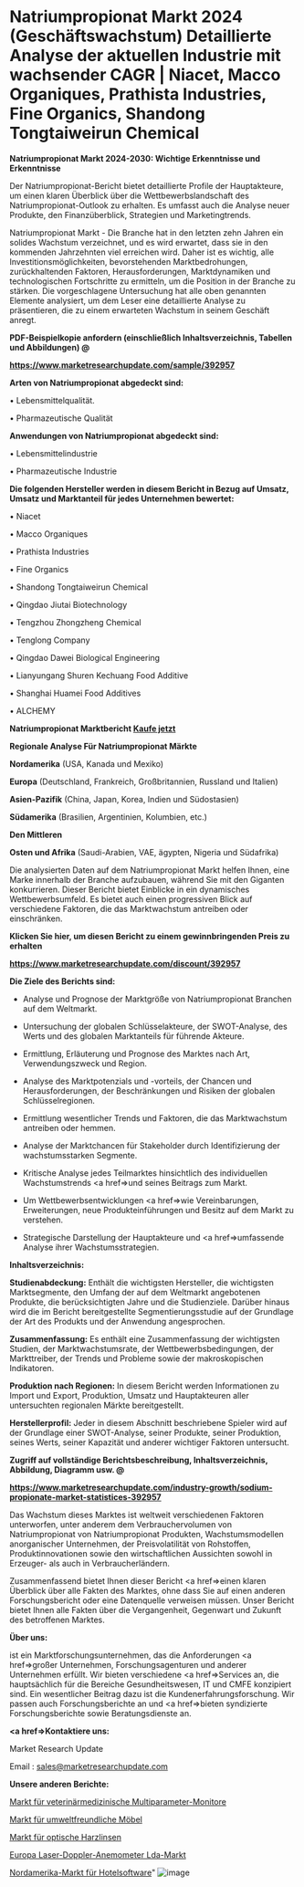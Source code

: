 # Natriumpropionat Markt 2024 (Geschäftswachstum) Detaillierte Analyse der aktuellen Industrie mit wachsender CAGR | Niacet, Macco Organiques, Prathista Industries, Fine Organics, Shandong Tongtaiweirun Chemical

<strong>Natriumpropionat Markt 2024-2030: Wichtige Erkenntnisse und Erkenntnisse</strong>

Der Natriumpropionat-Bericht bietet detaillierte Profile der Hauptakteure, um einen klaren Überblick über die Wettbewerbslandschaft des Natriumpropionat-Outlook zu erhalten. Es umfasst auch die Analyse neuer Produkte, den Finanzüberblick, Strategien und Marketingtrends.

Natriumpropionat Markt - Die Branche hat in den letzten zehn Jahren ein solides Wachstum verzeichnet, und es wird erwartet, dass sie in den kommenden Jahrzehnten viel erreichen wird. Daher ist es wichtig, alle Investitionsmöglichkeiten, bevorstehenden Marktbedrohungen, zurückhaltenden Faktoren, Herausforderungen, Marktdynamiken und technologischen Fortschritte zu ermitteln, um die Position in der Branche zu stärken. Die vorgeschlagene Untersuchung hat alle oben genannten Elemente analysiert, um dem Leser eine detaillierte Analyse zu präsentieren, die zu einem erwarteten Wachstum in seinem Geschäft anregt.



<strong><b>PDF-Beispielkopie anfordern (einschließlich Inhaltsverzeichnis, Tabellen und Abbildungen) @ </b></strong>

<strong><a href=https://www.marketresearchupdate.com/sample/392957>

<strong>https://www.marketresearchupdate.com/sample/392957</u></a></strong></strong>



<strong>Arten von Natriumpropionat abgedeckt sind:</strong>

• Lebensmittelqualität.

• Pharmazeutische Qualität



<strong>Anwendungen von Natriumpropionat abgedeckt sind:</strong>

• Lebensmittelindustrie

• Pharmazeutische Industrie



<strong>Die folgenden Hersteller werden in diesem Bericht in Bezug auf Umsatz, Umsatz und Marktanteil für jedes Unternehmen bewertet:</strong>

• Niacet

• Macco Organiques

• Prathista Industries

• Fine Organics

• Shandong Tongtaiweirun Chemical

• Qingdao Jiutai Biotechnology

• Tengzhou Zhongzheng Chemical

• Tenglong Company

• Qingdao Dawei Biological Engineering

• Lianyungang Shuren Kechuang Food Additive

• Shanghai Huamei Food Additives

• ALCHEMY



<strong>Natriumpropionat Marktbericht <a href=https://www.marketresearchupdate.com/buynow/392957>Kaufe jetzt</a></strong>



<strong>Regionale Analyse Für Natriumpropionat Märkte</strong>



<strong>Nordamerika</strong> (USA, Kanada und Mexiko)



<strong>Europa</strong> (Deutschland, Frankreich, Großbritannien, Russland und Italien)



<strong>Asien-Pazifik</strong> (China, Japan, Korea, Indien und Südostasien)



<strong>Südamerika</strong> (Brasilien, Argentinien, Kolumbien, etc.)



<strong>Den Mittleren</strong> 

<strong>Osten und Afrika</strong> (Saudi-Arabien, VAE, ägypten, Nigeria und Südafrika)

Die analysierten Daten auf dem Natriumpropionat Markt helfen Ihnen, eine Marke innerhalb der Branche aufzubauen, während Sie mit den Giganten konkurrieren. Dieser Bericht bietet Einblicke in ein dynamisches Wettbewerbsumfeld. Es bietet auch einen progressiven Blick auf verschiedene Faktoren, die das Marktwachstum antreiben oder einschränken.



<strong>Klicken Sie hier, um diesen Bericht zu einem gewinnbringenden Preis zu erhalten
</strong>

<strong><a href=https://www.marketresearchupdate.com/discount/392957>https://www.marketresearchupdate.com/discount/392957</b></u></strong></a>



<strong>Die Ziele des Berichts sind:</strong>

- Analyse und Prognose der Marktgröße von Natriumpropionat Branchen auf dem Weltmarkt.

- Untersuchung der globalen Schlüsselakteure, der SWOT-Analyse, des Werts und des globalen Marktanteils für führende Akteure.

- Ermittlung, Erläuterung und Prognose des Marktes nach Art, Verwendungszweck und Region.

- Analyse des Marktpotenzials und -vorteils, der Chancen und Herausforderungen, der Beschränkungen und Risiken der globalen Schlüsselregionen.

- Ermittlung wesentlicher Trends und Faktoren, die das Marktwachstum antreiben oder hemmen.

- Analyse der Marktchancen für Stakeholder durch Identifizierung der wachstumsstarken Segmente.

- Kritische Analyse jedes Teilmarktes hinsichtlich des individuellen Wachstumstrends <a href=>und</a> seines Beitrags zum Markt.

- Um Wettbewerbsentwicklungen <a href=>wie</a> Vereinbarungen, Erweiterungen, neue Produkteinführungen und Besitz auf dem Markt zu verstehen.

- Strategische Darstellung der Hauptakteure und <a href=>umfas</a>sende Analyse ihrer Wachstumsstrategien.



<strong>Inhaltsverzeichnis:</strong>



<strong>Studienabdeckung:</strong> Enthält die wichtigsten Hersteller, die wichtigsten Marktsegmente, den Umfang der auf dem Weltmarkt angebotenen Produkte, die berücksichtigten Jahre und die Studienziele. Darüber hinaus wird die im Bericht bereitgestellte Segmentierungsstudie auf der Grundlage der Art des Produkts und der Anwendung angesprochen.



<strong>Zusammenfassung:</strong> Es enthält eine Zusammenfassung der wichtigsten Studien, der Marktwachstumsrate, der Wettbewerbsbedingungen, der Markttreiber, der Trends und Probleme sowie der makroskopischen Indikatoren.



<strong>Produktion nach Regionen:</strong> In diesem Bericht werden Informationen zu Import und Export, Produktion, Umsatz und Hauptakteuren aller untersuchten regionalen Märkte bereitgestellt.



<strong>Herstellerprofil:</strong> Jeder in diesem Abschnitt beschriebene Spieler wird auf der Grundlage einer SWOT-Analyse, seiner Produkte, seiner Produktion, seines Werts, seiner Kapazität und anderer wichtiger Faktoren untersucht.



<strong><b>Zugriff auf vollständige Berichtsbeschreibung, Inhaltsverzeichnis, Abbildung, Diagramm usw. @ </b></strong>

<strong><a href=https://www.marketresearchupdate.com/industry-growth/sodium-propionate-market-statistices-392957>https://www.marketresearchupdate.com/industry-growth/sodium-propionate-market-statistices-392957</a></strong>

Das Wachstum dieses Marktes ist weltweit verschiedenen Faktoren unterworfen, unter anderem dem Verbrauchervolumen von Natriumpropionat von Natriumpropionat Produkten, Wachstumsmodellen anorganischer Unternehmen, der Preisvolatilität von Rohstoffen, Produktinnovationen sowie den wirtschaftlichen Aussichten sowohl in Erzeuger- als auch in Verbraucherländern.

Zusammenfassend bietet Ihnen dieser Bericht <a href=>einen</a> klaren Überblick über alle Fakten des Marktes, ohne dass Sie auf einen anderen Forschungsbericht oder eine Datenquelle verweisen müssen. Unser Bericht bietet Ihnen alle Fakten über die Vergangenheit, Gegenwart und Zukunft des betroffenen Marktes.



<strong>Über uns:</strong>

 ist ein Marktforschungsunternehmen, das die Anforderungen <a href=>großer</a> Unternehmen, Forschungsagenturen und anderer Unternehmen erfüllt. Wir bieten verschiedene <a href=>Services</a> an, die hauptsächlich für die Bereiche Gesundheitswesen, IT und CMFE konzipiert sind. Ein wesentlicher Beitrag dazu ist die Kundenerfahrungsforschung. Wir passen auch Forschungsberichte an und <a href=>bieten</a> syndizierte Forschungsberichte sowie Beratungsdienste an.



<strong><a href=>Kontaktiere uns:</a></strong>

Market Research Update

Email : sales@marketresearchupdate.com



<strong>Unsere anderen Berichte:</strong>

<a href=https://www.linkedin.com/pulse/veterinary-multi-parameter-monitors-market-1f>Markt für veterinärmedizinische Multiparameter-Monitore</a>

<a href=https://www.linkedin.com/pulse/eco-friendly-furniture-market-2023-remarking>Markt für umweltfreundliche Möbel</a>

<a href=https://www.linkedin.com/pulse/optical-resin-lens-market-analysis-segment>Markt für optische Harzlinsen</a>

<a href=https://www.linkedin.com/pulse/europe-laser-doppler-anemometers-lda-market-growing-rapidly>Europa Laser-Doppler-Anemometer Lda-Markt</a>

<a href=https://www.linkedin.com/pulse/north-america-hospitality-software-market-trends-wxxif/>Nordamerika-Markt für Hotelsoftware</a>"
![image](https://github.com/Gayatrikarjule/Market-Analysis-360/assets/97346546/62ba0526-9259-4a27-bce3-f5cd5f6c9ff7)
